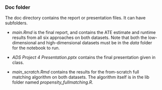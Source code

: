 ### Doc folder

The doc directory contains the report or presentation files. It can have subfolders.

+ _main.Rmd_ is the final report, and contains the ATE estimate and runtime results from all six approaches on both datasets. Note that both the low-dimensional and high-dimensional datasets must be in the _data_ folder for the notebook to run.

+ _ADS Project 4 Presentation.pptx_ contains the final presentation given in class.

+ _main\_scratch.Rmd_ contains the results for the from-scratch full matching algorithm on both datasets. The algorithm itself is in the lib folder named _propensity\_fullmatching.R_. 
